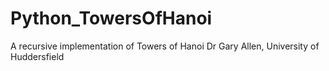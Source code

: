 # Python_TowersOfHanoi
A recursive implementation of Towers of Hanoi
Dr Gary Allen, University of Huddersfield

